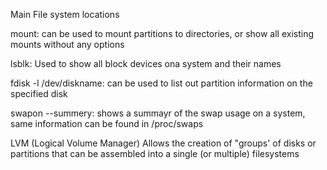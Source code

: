 Main File system locations

mount: can be used to mount partitions to directories, or show all existing mounts without any options

lsblk: Used to show all block devices ona system and their names

fdisk -l /dev/diskname: can be used to list out partition information on the specified disk

swapon --summery: shows a summayr of the swap usage on a system, same information can be found in /proc/swaps


LVM (Logical Volume Manager)
Allows the creation of "groups' of disks or partitions that can be assembled into a single (or multiple) filesystems
